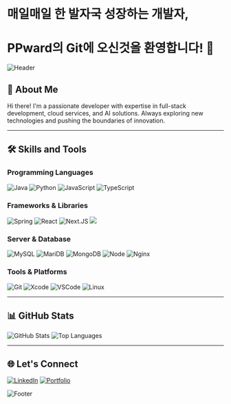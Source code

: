 # 매일매일 한 발자국 성장하는 개발자,
# PPward의 Git에 오신것을 환영합니다! 👋

![Header](https://capsule-render.vercel.app/api?type=waving&color=gradient&height=200&section=header&text=Welcome%20To-nl-PPWARD's%20Profile!&fontSize=40)

## 🚀 About Me

Hi there! I'm a passionate developer with expertise in full-stack development, cloud services, and AI solutions. Always exploring new technologies and pushing the boundaries of innovation.

---

## 🛠️ Skills and Tools

### Programming Languages
![Java](https://img.shields.io/badge/Java-%23ED8B00.svg?style=for-the-badge&logo=java&logoColor=white)
![Python](https://img.shields.io/badge/Python-%2314354C.svg?style=for-the-badge&logo=python&logoColor=white)
![JavaScript](https://img.shields.io/badge/JavaScript-%23F7DF1E.svg?style=for-the-badge&logo=javascript&logoColor=black)
![TypeScript](https://img.shields.io/badge/typescript-%233178C6.svg?&style=for-the-badge&logo=typescript&logoColor=white)

### Frameworks & Libraries
![Spring](https://img.shields.io/badge/Spring-%236DB33F.svg?style=for-the-badge&logo=spring&logoColor=white)
![React](https://img.shields.io/badge/React-%2361DAFB.svg?style=for-the-badge&logo=react&logoColor=black)
![Next.JS](https://img.shields.io/badge/next.js-000000?style=for-the-badge&logo=nextdotjs&logoColor=white)
<img src="https://img.shields.io/badge/Tailwind CSS-06B6D4?style=for-the-badge&logo=TailwindCSS&logoColor=white"/>

### Server & Database
![MySQL](https://img.shields.io/badge/MySQL-4479A1?style=for-the-badge&logo=MySQL&logoColor=white)
![MariDB](https://img.shields.io/badge/MariaDB-003545?style=for-the-badge&logo=mariaDB&logoColor=white)
![MongoDB](https://img.shields.io/badge/MongoDB-47A248?style=for-the-badge&logo=MongoDB&logoColor=white)
![Node](https://img.shields.io/badge/Node.js-339933.svg?style=for-the-badge&logo=Node.js&logoColor=white)
![Nginx](https://img.shields.io/badge/Nginx-009639?logo=nginx&logoColor=white&style=for-the-badge)

### Tools & Platforms
![Git](https://img.shields.io/badge/Git-%23F05033.svg?style=for-the-badge&logo=git&logoColor=white)
![Xcode](https://img.shields.io/badge/Xcode-147EFB?style=for-the-badge&logo=Xcode&logoColor=white)
![VSCode](https://img.shields.io/badge/VS%20Code-%23007ACC.svg?style=for-the-badge&logo=visual-studio-code&logoColor=white)
![Linux](https://img.shields.io/badge/Ubuntu-E95420?style=for-the-badge&logo=Ubuntu&logoColor=white)


---

## 📊 GitHub Stats
![GitHub Stats](https://github-readme-stats.vercel.app/api?username=YourUsername&show_icons=true&theme=radical)
![Top Languages](https://github-readme-stats.vercel.app/api/top-langs/?username=YourUsername&layout=compact&theme=radical)

---


## 🌐 Let's Connect
[![LinkedIn](https://img.shields.io/badge/LinkedIn-%230A66C2.svg?style=for-the-badge&logo=linkedin&logoColor=white)](https://linkedin.com/in/기표-박-60814b348/)
[![Portfolio](https://img.shields.io/badge/Portfolio-%23FF5722.svg?style=for-the-badge&logo=readthedocs&logoColor=white)](https://YourPortfolio.com)

![Footer](https://capsule-render.vercel.app/api?type=waving&color=gradient&height=100&section=footer)


<!--
**ppward/ppward** is a ✨ _special_ ✨ repository because its `README.md` (this file) appears on your GitHub profile.

Here are some ideas to get you started:

- 🔭 I’m currently working on ...
- 🌱 I’m currently learning ...
- 👯 I’m looking to collaborate on ...
- 🤔 I’m looking for help with ...
- 💬 Ask me about ...
- 📫 How to reach me: ...
- 😄 Pronouns: ...
- ⚡ Fun fact: ...

## 🏆 Achievements
![GitHub Streak](https://github-readme-streak-stats.herokuapp.com/?user=YourUsername&theme=radical)

---

-->

